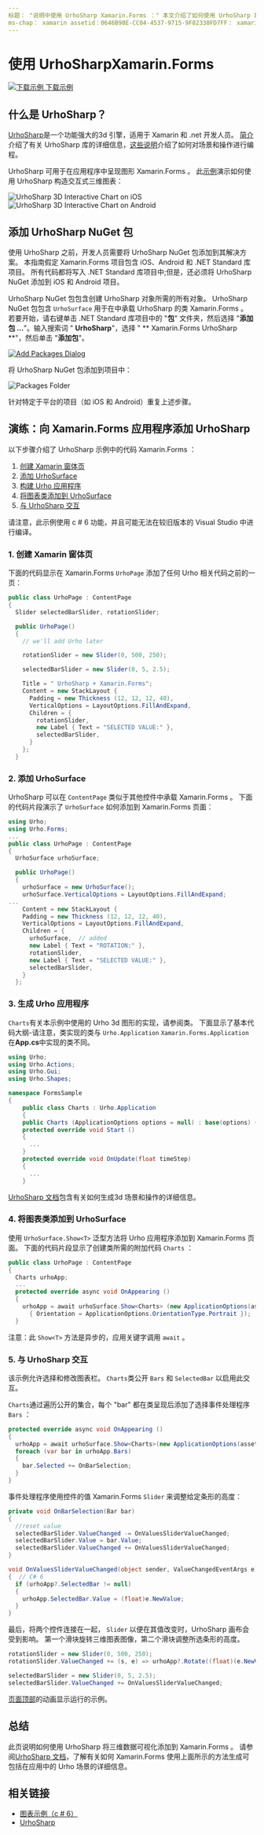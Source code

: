```yaml
---
标题： "说明中使用 UrhoSharp Xamarin.Forms ：" 本文介绍了如何使用 UrhoSharp 将3d 图形添加到 Xamarin.Forms 应用程序以实现高级可视化。 "
ms-chap： xamarin assetid：0646B98E-CC04-4537-9715-9F82338FD7FF： xamarin 窗体作者： davidbritch： dabritch ms. 日期：03/11/2016 非 loc： [ Xamarin.Forms ， Xamarin.Essentials ]
---
```


# <a name="using-urhosharp-in-xamarinforms"></a>使用 UrhoSharpXamarin.Forms

[![下载示例](~/media/shared/download.png) 下载示例](https://github.com/xamarin/urho-samples/tree/master/FormsSample)

## <a name="what-is-urhosharp"></a>什么是 UrhoSharp？

[UrhoSharp](~/graphics-games/urhosharp/index.md)是一个功能强大的3d 引擎，适用于 Xamarin 和 .net 开发人员。 [简介](~/graphics-games/urhosharp/introduction.md)介绍了有关 UrhoSharp 库的详细信息，[这些说明](~/graphics-games/urhosharp/using.md)介绍了如何对场景和操作进行编程。

UrhoSharp 可用于在应用程序中呈现图形 Xamarin.Forms 。
此[示例](https://github.com/xamarin/urho-samples/tree/master/FormsSample)演示如何使用 UrhoSharp 构造交互式三维图表：

![](urhosharp-images/ios-animation.gif "UrhoSharp 3D Interactive Chart on iOS")
![](urhosharp-images/android-animation.gif "UrhoSharp 3D Interactive Chart on Android")

## <a name="adding-the-urhosharp-nuget-packages"></a>添加 UrhoSharp NuGet 包

使用 UrhoSharp 之前，开发人员需要将 UrhoSharp NuGet 包添加到其解决方案。 本指南假定 Xamarin.Forms 项目包含 iOS、Android 和 .NET Standard 库项目。 所有代码都将写入 .NET Standard 库项目中;但是，还必须将 UrhoSharp NuGet 添加到 iOS 和 Android 项目。

UrhoSharp NuGet 包包含创建 UrhoSharp 对象所需的所有对象。 UrhoSharp NuGet 包包含 `UrhoSurface` 用于在中承载 UrhoSharp 的类 Xamarin.Forms 。
若要开始，请右键单击 .NET Standard 库项目中的 "**包**" 文件夹，然后选择 "**添加包 ...**"。输入搜索词 " **UrhoSharp**"，选择 " ** Xamarin.Forms UrhoSharp **"，然后单击 "**添加包**"。

[![](urhosharp-images/add-package-sml.png "Add Packages Dialog")](urhosharp-images/add-package.png#lightbox "Add Packages Dialog")

将 UrhoSharp NuGet 包添加到项目中：

![](urhosharp-images/packages.png "Packages Folder")

针对特定于平台的项目（如 iOS 和 Android）重复上述步骤。

## <a name="walkthrough-adding-urhosharp-to-a-xamarinforms-app"></a>演练：向 Xamarin.Forms 应用程序添加 UrhoSharp

以下步骤介绍了 UrhoSharp 示例中的代码 Xamarin.Forms ：

1. [创建 Xamarin 窗体页](#1-create-a-xamarin-forms-page)
2. [添加 UrhoSurface](#2-add-the-urhosurface)
3. [构建 Urho 应用程序](#3-build-an-urho-application)
4. [将图表类添加到 UrhoSurface](#4-add-the-charts-class-to-the-urhosurface)
5. [与 UrhoSharp 交互](#5-interacting-with-urhosharp)

请注意，此示例使用 c # 6 功能，并且可能无法在较旧版本的 Visual Studio 中进行编译。

### <a name="1-create-a-xamarin-forms-page"></a>1. 创建 Xamarin 窗体页

下面的代码显示在 Xamarin.Forms `UrhoPage` 添加了任何 Urho 相关代码之前的一页：

```csharp
public class UrhoPage : ContentPage
{
  Slider selectedBarSlider, rotationSlider;

  public UrhoPage()
  {
    // we'll add Urho later

    rotationSlider = new Slider(0, 500, 250);

    selectedBarSlider = new Slider(0, 5, 2.5);

    Title = " UrhoSharp + Xamarin.Forms";
    Content = new StackLayout {
      Padding = new Thickness (12, 12, 12, 40),
      VerticalOptions = LayoutOptions.FillAndExpand,
      Children = {
        rotationSlider,
        new Label { Text = "SELECTED VALUE:" },
        selectedBarSlider,
      }
    };
  }
```

### <a name="2-add-the-urhosurface"></a>2. 添加 UrhoSurface

UrhoSharp 可以在 `ContentPage` 类似于其他控件中承载 Xamarin.Forms 。
下面的代码片段演示了 `UrhoSurface` 如何添加到 Xamarin.Forms 页面：

```csharp
using Urho;
using Urho.Forms;
...
public class UrhoPage : ContentPage
{
  UrhoSurface urhoSurface;

  public UrhoPage()
  {
    urhoSurface = new UrhoSurface();
    urhoSurface.VerticalOptions = LayoutOptions.FillAndExpand;
...
    Content = new StackLayout {
    Padding = new Thickness (12, 12, 12, 40),
    VerticalOptions = LayoutOptions.FillAndExpand,
    Children = {
      urhoSurface,  // added
      new Label { Text = "ROTATION:" },
      rotationSlider,
      new Label { Text = "SELECTED VALUE:" },
      selectedBarSlider,
    }
  };
```

### <a name="3-build-an-urho-application"></a>3. 生成 Urho 应用程序

`Charts`有关本示例中使用的 Urho 3d 图形的实现，请参阅类。 下面显示了基本代码大纲-请注意，类实现的类与 `Urho.Application` `Xamarin.Forms.Application` 在**App.cs**中实现的类不同。

```csharp
using Urho;
using Urho.Actions;
using Urho.Gui;
using Urho.Shapes;

namespace FormsSample
{
    public class Charts : Urho.Application
    {
    public Charts (ApplicationOptions options = null) : base(options) { }
    protected override void Start ()
    {
      ...
    }
    protected override void OnUpdate(float timeStep)
    {
      ...
    }
```

[UrhoSharp 文档](~/graphics-games/urhosharp/index.md)包含有关如何生成3d 场景和操作的详细信息。

### <a name="4-add-the-charts-class-to-the-urhosurface"></a>4. 将图表类添加到 UrhoSurface

使用 `UrhoSurface.Show<T>` 泛型方法将 Urho 应用程序添加到 Xamarin.Forms 页面。 下面的代码片段显示了创建类所需的附加代码 `Charts` ：

```csharp
public class UrhoPage : ContentPage
{
  Charts urhoApp;
  ...
  protected override async void OnAppearing ()
  {
    urhoApp = await urhoSurface.Show<Charts> (new ApplicationOptions(assetsFolder: null)
      { Orientation = ApplicationOptions.OrientationType.Portrait });
  }
```

注意：此 `Show<T>` 方法是异步的，应用关键字调用 `await` 。

### <a name="5-interacting-with-urhosharp"></a>5. 与 UrhoSharp 交互

该示例允许选择和修改图表栏。 `Charts`类公开 `Bars` 和 `SelectedBar` 以启用此交互。

`Charts`通过遍历公开的集合，每个 "bar" 都在类呈现后添加了选择事件处理程序 `Bars` ：

```csharp
protected override async void OnAppearing ()
{
  urhoApp = await urhoSurface.Show<Charts>(new ApplicationOptions(assetsFolder: null) { Orientation = ApplicationOptions.OrientationType.Portrait });
  foreach (var bar in urhoApp.Bars)
  {
    bar.Selected += OnBarSelection;
  }
}
```

事件处理程序使用控件的值 Xamarin.Forms `Slider` 来调整给定条形的高度：

```csharp
private void OnBarSelection(Bar bar)
{
  //reset value
  selectedBarSlider.ValueChanged -= OnValuesSliderValueChanged;
  selectedBarSlider.Value = bar.Value;
  selectedBarSlider.ValueChanged += OnValuesSliderValueChanged;
}

void OnValuesSliderValueChanged(object sender, ValueChangedEventArgs e)
{  // C# 6
  if (urhoApp?.SelectedBar != null)
  {
    urhoApp.SelectedBar.Value = (float)e.NewValue;
  }
}
```

最后，将两个控件连接在一起， `Slider` 以便在其值改变时，UrhoSharp 画布会受到影响。 第一个滑块旋转三维图表图像，第二个滑块调整所选条形的高度。

```csharp
rotationSlider = new Slider(0, 500, 250);
rotationSlider.ValueChanged += (s, e) => urhoApp?.Rotate((float)(e.NewValue - e.OldValue));

selectedBarSlider = new Slider(0, 5, 2.5);
selectedBarSlider.ValueChanged += OnValuesSliderValueChanged;
```

[页面顶部](#what-is-urhosharp)的动画显示运行的示例。

## <a name="summary"></a>总结

此页说明如何使用 UrhoSharp 将三维数据可视化添加到 Xamarin.Forms 。 请参阅[UrhoSharp 文档](~/graphics-games/urhosharp/index.md)，了解有关如何 Xamarin.Forms 使用上面所示的方法生成可包括在应用中的 Urho 场景的详细信息。

## <a name="related-links"></a>相关链接

- [图表示例（c # 6）](https://github.com/xamarin/urho-samples/tree/master/FormsSample)
- [UrhoSharp](~/graphics-games/urhosharp/index.md)
